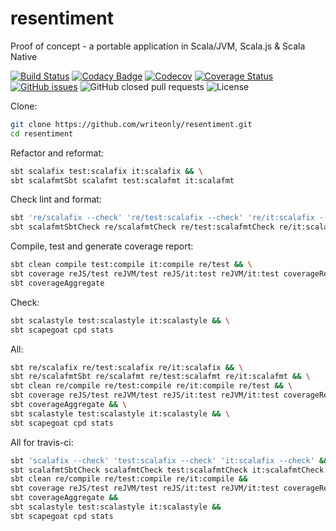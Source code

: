 # resentiment
Proof of concept - a portable application in Scala/JVM, Scala.js &amp; Scala Native

[![Build Status](https://api.travis-ci.org/writeonly/resentiment.svg?branch=master)](https://travis-ci.org/writeonly/resentiment)
[![Codacy Badge](https://api.codacy.com/project/badge/Grade/53879302eadd48c38adcbbdc68e7ccfb)](https://app.codacy.com/app/kamil-adam/resentiment?utm_source=github.com&utm_medium=referral&utm_content=writeonly/resentiment&utm_campaign=Badge_Grade_Dashboard)
[![Codecov](https://img.shields.io/codecov/c/github/writeonly/resentiment.svg)](https://codecov.io/gh/writeonly/resentiment)
[![Coverage Status](https://coveralls.io/repos/github/writeonly/resentiment/badge.svg)](https://coveralls.io/github/writeonly/resentiment)
[![GitHub issues](https://img.shields.io/github/issues/writeonly/resentiment.svg)](https://github.com/writeonly/resentiment/issues)
![GitHub closed pull requests](https://img.shields.io/github/issues-pr-closed/writeonly/resentiment.svg)
![License](https://img.shields.io/github/license/mashape/apistatus.svg)

Clone:
```bash
git clone https://github.com/writeonly/resentiment.git
cd resentiment
```

Refactor and reformat:
```bash
sbt scalafix test:scalafix it:scalafix && \
sbt scalafmtSbt scalafmt test:scalafmt it:scalafmt
```

Check lint and format:
```bash
sbt 're/scalafix --check' 're/test:scalafix --check' 're/it:scalafix --check' && \
sbt scalafmtSbtCheck re/scalafmtCheck re/test:scalafmtCheck re/it:scalafmtCheck
```

Compile, test and generate coverage report:
```bash
sbt clean compile test:compile it:compile re/test && \
sbt coverage reJS/test reJVM/test reJS/it:test reJVM/it:test coverageReport && 
sbt coverageAggregate
```

Check:
```bash
sbt scalastyle test:scalastyle it:scalastyle && \
sbt scapegoat cpd stats
```

All:
```bash
sbt re/scalafix re/test:scalafix re/it:scalafix && \
sbt re/scalafmtSbt re/scalafmt re/test:scalafmt re/it:scalafmt && \
sbt clean re/compile re/test:compile re/it:compile re/test && \
sbt coverage reJS/test reJVM/test reJS/it:test reJVM/it:test coverageReport && \ 
sbt coverageAggregate && \
sbt scalastyle test:scalastyle it:scalastyle && \
sbt scapegoat cpd stats
```

All for travis-ci:
```bash
sbt 'scalafix --check' 'test:scalafix --check' 'it:scalafix --check' &&
sbt scalafmtSbtCheck scalafmtCheck test:scalafmtCheck it:scalafmtCheck &&
sbt clean re/compile re/test:compile re/it:compile &&
sbt coverage reJS/test reJVM/test reJS/it:test reJVM/it:test coverageReport &&
sbt coverageAggregate &&
sbt scalastyle test:scalastyle it:scalastyle &&
sbt scapegoat cpd stats
```
